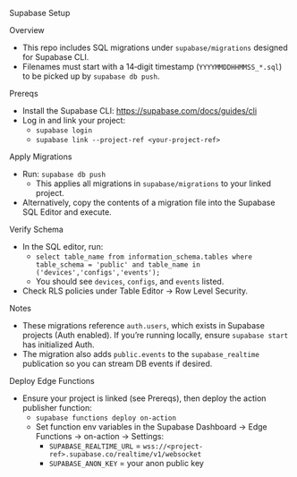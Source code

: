 Supabase Setup

Overview
- This repo includes SQL migrations under `supabase/migrations` designed for Supabase CLI.
- Filenames must start with a 14‑digit timestamp (`YYYYMMDDHHMMSS_*.sql`) to be picked up by `supabase db push`.

Prereqs
- Install the Supabase CLI: https://supabase.com/docs/guides/cli
- Log in and link your project:
  - `supabase login`
  - `supabase link --project-ref <your-project-ref>`

Apply Migrations
- Run: `supabase db push`
  - This applies all migrations in `supabase/migrations` to your linked project.
- Alternatively, copy the contents of a migration file into the Supabase SQL Editor and execute.

Verify Schema
- In the SQL editor, run:
  - `select table_name from information_schema.tables where table_schema = 'public' and table_name in ('devices','configs','events');`
  - You should see `devices`, `configs`, and `events` listed.
- Check RLS policies under Table Editor → Row Level Security.

Notes
- These migrations reference `auth.users`, which exists in Supabase projects (Auth enabled). If you’re running locally, ensure `supabase start` has initialized Auth.
- The migration also adds `public.events` to the `supabase_realtime` publication so you can stream DB events if desired.

Deploy Edge Functions
- Ensure your project is linked (see Prereqs), then deploy the action publisher function:
  - `supabase functions deploy on-action`
  - Set function env variables in the Supabase Dashboard → Edge Functions → on-action → Settings:
    - `SUPABASE_REALTIME_URL` = `wss://<project-ref>.supabase.co/realtime/v1/websocket`
    - `SUPABASE_ANON_KEY` = your anon public key
